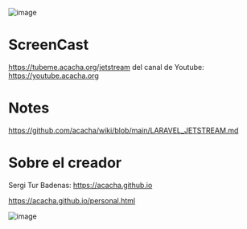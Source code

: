 ![image](https://user-images.githubusercontent.com/4015406/140642885-cc3f9a8c-d662-48db-ac12-db00dfb9e89b.png)


# ScreenCast

https://tubeme.acacha.org/jetstream del canal de Youtube: https://youtube.acacha.org

# Notes

https://github.com/acacha/wiki/blob/main/LARAVEL_JETSTREAM.md

# Sobre el creador

Sergi Tur Badenas: https://acacha.github.io

https://acacha.github.io/personal.html

![image](https://user-images.githubusercontent.com/4015406/140642856-33518fe4-5455-4830-be53-8bfe3cee41e2.png)
